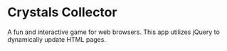 # Crystals Collector
A fun and interactive game for web browsers. This app utilizes jQuery to dynamically update HTML pages.



